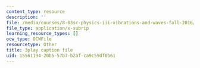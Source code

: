 ```yaml
---
content_type: resource
description: ''
file: /media/courses/8-03sc-physics-iii-vibrations-and-waves-fall-2016/1556119420b557b7b2afca9c59df0b61_Dlhma3z57SA.vtt
file_type: application/x-subrip
learning_resource_types: []
ocw_type: OCWFile
resourcetype: Other
title: 3play caption file
uid: 15561194-20b5-57b7-b2af-ca9c59df0b61
---
```

